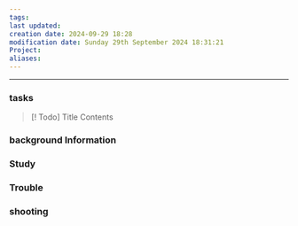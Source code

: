```yaml
---
tags: 
last updated: 
creation date: 2024-09-29 18:28 
modification date: Sunday 29th September 2024 18:31:21 
Project: 
aliases:
---
```


--- 
### tasks

> [! Todo] Title
> Contents

### background Information



### Study



### Trouble





### shooting

